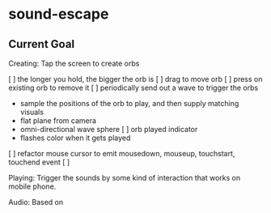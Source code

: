 # sound-escape

## Current Goal

Creating: Tap the screen to create orbs

[ ] the longer you hold, the bigger the orb is
[ ] drag to move orb
[ ] press on existing orb to remove it
[ ] periodically send out a wave to trigger the orbs
  - sample the positions of the orb to play, and then supply matching visuals
  - flat plane from camera
  - omni-directional wave sphere
[ ] orb played indicator
  - flashes color when it gets played

[ ] refactor mouse cursor to emit mousedown, mouseup, touchstart, touchend event
[ ] 

Playing: Trigger the sounds by some kind of interaction that works on mobile phone.

Audio: Based on
